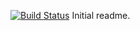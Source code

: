 [![Build Status](https://travis-ci.org/supriyapjoshi/rumour-mill.svg?branch=master)](https://travis-ci.org/supriyapjoshi/rumour-mill)
Initial readme.
